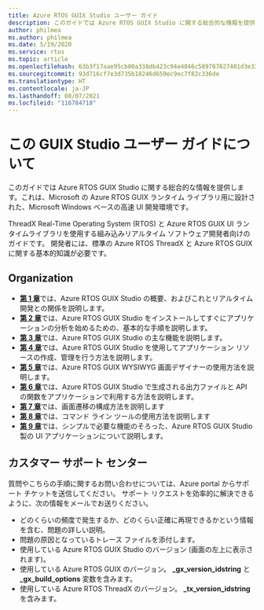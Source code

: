 ```yaml
---
title: Azure RTOS GUIX Studio ユーザー ガイド
description: このガイドでは Azure RTOS GUIX Studio に関する総合的な情報を提供します。これは、Microsoft の Azure RTOS GUIX ランタイム ライブラリ用に設計された、Microsoft Windows ベースの高速 UI 開発環境です。
author: philmea
ms.author: philmea
ms.date: 5/19/2020
ms.service: rtos
ms.topic: article
ms.openlocfilehash: 63b3f17aae95cb00a338db423c94e4846c589787027401d3e33a29bbfafdd966
ms.sourcegitcommit: 93d716cf7e3d735b18246d659ec9ec7f82c336de
ms.translationtype: HT
ms.contentlocale: ja-JP
ms.lasthandoff: 08/07/2021
ms.locfileid: "116784718"
---
```

# <a name="about-this-guix-studio-user-guide"></a>この GUIX Studio ユーザー ガイドについて

このガイドでは Azure RTOS GUIX Studio に関する総合的な情報を提供します。これは、Microsoft の Azure RTOS GUIX ランタイム ライブラリ用に設計された、Microsoft Windows ベースの高速 UI 開発環境です。 

ThreadX Real-Time Operating System (RTOS) と Azure RTOS GUIX UI ランタイムライブラリを使用する組み込みリアルタイム ソフトウェア開発者向けのガイドです。 開発者には、標準の Azure RTOS ThreadX と Azure RTOS GUIX に関する基本的知識が必要です。

## <a name="organization"></a>Organization

- [**第 1 章**](guix-studio-1.md)では、Azure RTOS GUIX Studio の概要、およびこれとリアルタイム開発との関係を説明します。
- [**第 2 章**](guix-studio-2.md)では、Azure RTOS GUIX Studio をインストールしてすぐにアプリケーションの分析を始めるための、基本的な手順を説明します。
- [**第 3 章**](guix-studio-3.md)では、Azure RTOS GUIX Studio の主な機能を説明します。
- [**第 4 章**](guix-studio-4.md)では、Azure RTOS GUIX Studio を使用してアプリケーション リソースの作成、管理を行う方法を説明します。
- [**第 5 章**](guix-studio-5.md)では、Azure RTOS GUIX WYSIWYG 画面デザイナーの使用方法を説明します。
- [**第 6 章**](guix-studio-6.md)では、Azure RTOS GUIX Studio で生成される出力ファイルと API の関数をアプリケーションで利用する方法を説明します。
- [**第 7 章**](guix-studio-7.md)では、画面遷移の構成方法を説明します
- [**第 8 章**](guix-studio-8.md)では、コマンド ライン ツールの使用方法を説明します
- [**第 9 章**](guix-studio-9.md)では、シンプルで必要な機能のそろった、Azure RTOS GUIX Studio 製の UI アプリケーションについて説明します。

## <a name="customer-support-center"></a>カスタマー サポート センター

質問やこちらの手順に関するお問い合わせについては、Azure portal からサポート チケットを送信してください。 サポート リクエストを効率的に解決できるように、次の情報をメールでお送りください。

- どのくらいの頻度で発生するか、どのくらい正確に再現できるかという情報を含む、問題の詳しい説明。
- 問題の原因となっているトレース ファイルを添付します。
- 使用している Azure RTOS GUIX Studio のバージョン (画面の左上に表示されます)。
- 使用している Azure RTOS GUIX のバージョン。 **_gx_version_idstring** と **_gx_build_options** 変数を含みます。
- 使用している Azure RTOS ThreadX のバージョン。 **_tx_version_idstring** を含みます。
